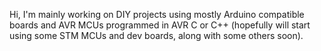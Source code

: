 Hi, I'm mainly working on DIY projects using mostly Arduino compatible boards and AVR MCUs programmed in AVR C or C++ 
(hopefully will start using some STM MCUs and dev boards, along with some others soon).

<!--- - 👋 Hi, I’m @lowlevelTom
- 👀 I’m interested in ...
- 🌱 I’m currently learning ...
- 💞️ I’m looking to collaborate on ...
- 📫 How to reach me ...
--->
<!---
lowlevelTom/lowlevelTom is a ✨ special ✨ repository because its `README.md` (this file) appears on your GitHub profile.
You can click the Preview link to take a look at your changes.
--->
